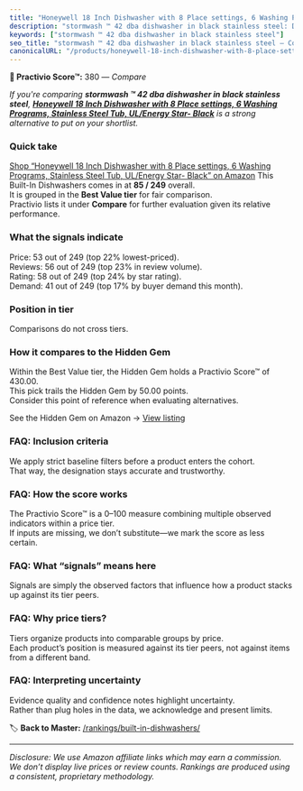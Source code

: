 ```yaml
---
title: "Honeywell 18 Inch Dishwasher with 8 Place settings, 6 Washing Programs, Stainless Steel Tub, UL/Energy Star- Black"
description: "stormwash ™ 42 dba dishwasher in black stainless steel: Data-driven ranking using the Practivio Score™. Positioned by quality, value, demand, findability, mome…"
keywords: ["stormwash ™ 42 dba dishwasher in black stainless steel"]
seo_title: "stormwash ™ 42 dba dishwasher in black stainless steel — Compare (2025)"
canonicalURL: "/products/honeywell-18-inch-dishwasher-with-8-place-settings-6-washing-programs-stainless-steel-tub-ulenergy-star-black-B0F9B9Q3BW/"
---
```


**🛒 Practivio Score™:** 380 — _Compare_


*If you're comparing **stormwash ™ 42 dba dishwasher in black stainless steel**, **[Honeywell 18 Inch Dishwasher with 8 Place settings, 6 Washing Programs, Stainless Steel Tub, UL/Energy Star- Black](https://www.amazon.com/dp/B0F9B9Q3BW?tag=practivio-20)** is a strong alternative to put on your shortlist.*
### Quick take
[Shop “Honeywell 18 Inch Dishwasher with 8 Place settings, 6 Washing Programs, Stainless Steel Tub, UL/Energy Star- Black” on Amazon](https://www.amazon.com/dp/B0F9B9Q3BW?tag=practivio-20)
This Built-In Dishwashers comes in at **85 / 249** overall.  
It is grouped in the **Best Value tier** for fair comparison.  
Practivio lists it under **Compare** for further evaluation given its relative performance.

### What the signals indicate
Price: 53 out of 249 (top 22% lowest-priced).  
Reviews: 56 out of 249 (top 23% in review volume).  
Rating: 58 out of 249 (top 24% by star rating).  
Demand: 41 out of 249 (top 17% by buyer demand this month).

### Position in tier
Comparisons do not cross tiers.

### How it compares to the Hidden Gem
Within the Best Value tier, the Hidden Gem holds a Practivio Score™ of 430.00.  
This pick trails the Hidden Gem by 50.00 points.  
Consider this point of reference when evaluating alternatives.  

See the Hidden Gem on Amazon → [View listing](https://www.amazon.com/dp/B09ST4M8VF?tag=practivio-20)

### FAQ: Inclusion criteria
We apply strict baseline filters before a product enters the cohort.  
That way, the designation stays accurate and trustworthy.

### FAQ: How the score works
The Practivio Score™ is a 0–100 measure combining multiple observed indicators within a price tier.  
If inputs are missing, we don’t substitute—we mark the score as less certain.

### FAQ: What “signals” means here
Signals are simply the observed factors that influence how a product stacks up against its tier peers.

### FAQ: Why price tiers?
Tiers organize products into comparable groups by price.  
Each product’s position is measured against its tier peers, not against items from a different band.

### FAQ: Interpreting uncertainty
Evidence quality and confidence notes highlight uncertainty.  
Rather than plug holes in the data, we acknowledge and present limits.

<!-- Missing template for Compare/CompareWithinPriceClass -->


🏷️ **Back to Master:** [/rankings/built-in-dishwashers/](/rankings/built-in-dishwashers/)

---
_Disclosure: We use Amazon affiliate links which may earn a commission. We don’t display live prices or review counts. Rankings are produced using a consistent, proprietary methodology._
